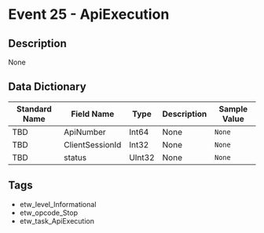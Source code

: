 # Event 25 - ApiExecution

## Description
None

## Data Dictionary
|Standard Name|Field Name|Type|Description|Sample Value|
|---|---|---|---|---|
|TBD|ApiNumber|Int64|None|`None`|
|TBD|ClientSessionId|Int32|None|`None`|
|TBD|status|UInt32|None|`None`|

## Tags
* etw_level_Informational
* etw_opcode_Stop
* etw_task_ApiExecution